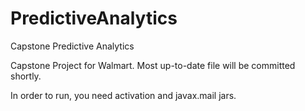 # PredictiveAnalytics
Capstone Predictive Analytics

Capstone Project for Walmart. Most up-to-date file will be committed shortly. 

In order to run, you need activation and javax.mail jars.

